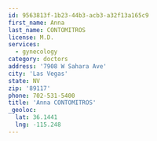 ```yaml
---
id: 9563813f-1b23-44b3-acb3-a32f13a165c9
first_name: Anna
last_name: CONTOMITROS
license: M.D.
services:
  - gynecology
category: doctors
address: '7908 W Sahara Ave'
city: 'Las Vegas'
state: NV
zip: '89117'
phone: 702-531-5400
title: 'Anna CONTOMITROS'
_geoloc:
  lat: 36.1441
  lng: -115.248
---
```

